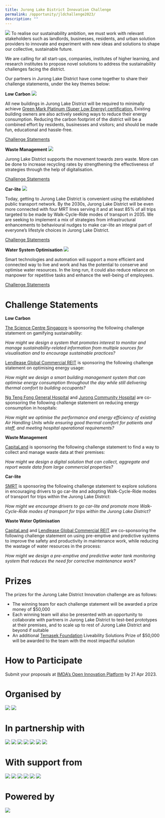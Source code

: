 ```yaml
---
title: Jurong Lake District Innovation Challenge
permalink: /opportunity/jldchallenge2023/
description: ""
---
```

![](/images/Innovation%20Challenge%202023/jld_challenge_logo.jpeg)
To realise our sustainability ambition, we must work with relevant stakeholders such as landlords, businesses, residents, and urban solution providers to innovate and experiment with new ideas and solutions to shape our collective, sustainable future.

We are calling for all start-ups, companies, institutes of higher learning, and research institutes to propose novel solutions to address the sustainability challenges facing the district.

Our partners in Jurong Lake District have come together to share their challenge statements, under the key themes below:

**Low Carbon**
![](/images/Innovation%20Challenge%202023/jld-low-carbon.jpg)

All new buildings in Jurong Lake District will be required to minimally achieve [Green Mark Platinum (Super Low Energy) certification.](https://www1.bca.gov.sg/buildsg/sustainability/green-mark-certification-scheme) Existing building owners are also actively seeking ways to reduce their energy consumption. Reducing the carbon footprint of the district will be a combined effort by residents, businesses and visitors; and should be made fun, educational and hassle-free.  
  
[Challenge Statements](https://www.smartnation.gov.sg/jldchallenge2023/#low-carbon)

**Waste Management**
![](/images/Innovation%20Challenge%202023/jld-waste-management.jpg)

Jurong Lake District supports the movement towards zero waste. More can be done to increase recycling rates by strengthening the effectiveness of strategies through the help of digitalisation.  
  
[Challenge Statements](https://www.smartnation.gov.sg/jldchallenge2023/#waste-management)

**Car-lite**
![](/images/Innovation%20Challenge%202023/jld-car-lite.jpg)

Today, getting to Jurong Lake District is convenient using the established public transport network. By the 2030s, Jurong Lake District will be even more connected with four MRT lines serving it and at least 85% of all trips targeted to be made by Walk-Cycle-Ride modes of transport in 2035. We are seeking to implement a mix of strategies from infrastructural enhancements to behavioural nudges to make car-lite an integral part of everyone’s lifestyle choices in Jurong Lake District.  
  
[Challenge Statements](https://www.smartnation.gov.sg/jldchallenge2023/#car-lite)

**Water System Optimisation**
![](/images/Innovation%20Challenge%202023/jld-water-system.jpg)

Smart technologies and automation will support a more efficient and connected way to live and work and has the potential to conserve and optimise water resources. In the long run, it could also reduce reliance on manpower for repetitive tasks and enhance the well-being of employees.  
  
[Challenge Statements](https://www.smartnation.gov.sg/jldchallenge2023/#water-system-optimisation)

# Challenge Statements
**Low Carbon**

[The Science Centre Singapore](https://www.science.edu.sg/) is sponsoring the following challenge statement on gamifying sustainability:

*How might we design a system that promotes interest to monitor and manage sustainability-related information from multiple sources for visualisation and to encourage sustainable practices?*

[Lendlease Global Commercial REIT](https://www.lendleaseglobalcommercialreit.com/) is sponsoring the following challenge statement on optimising energy usage:

*How might we design a smart building management system that can optimise energy consumption throughout the day while still delivering thermal comfort to building occupants?*

[Ng Teng Fong General Hospital](https://www.ntfgh.com.sg/) and [Jurong Community Hospital](https://www.jch.com.sg/) are co-sponsoring the following challenge statement on reducing energy consumption in hospitals:

*How might we optimise the performance and energy efficiency of existing Air Handling Units while ensuring good thermal comfort for patients and staff, and meeting hospital operational requirements?*

**Waste Management**

[CapitaLand](https://www.capitaland.com/) is sponsoring the following challenge statement to find a way to collect and manage waste data at their premises:

*How might we design a digital solution that can collect, aggregate and report waste data from large commercial properties?*

**Car-lite**

[SMRT](https://www.smrt.com.sg/) is sponsoring the following challenge statement to explore solutions in encouraging drivers to go car-lite and adopting Walk-Cycle-Ride modes of transport for trips within the Jurong Lake District:

*How might we encourage drivers to go car-lite and promote more Walk-Cycle-Ride modes of transport for trips within the Jurong Lake District?*

**Waste Water Optimisation**

[CapitaLand](https://www.capitaland.com/) and [Lendlease Global Commercial REIT](https://www.lendleaseglobalcommercialreit.com/) are co-sponsoring the following challenge statement on using pre-emptive and predictive systems to improve the safety and productivity in maintenance work, while reducing the wastage of water resources in the process:

*How might we design a pre-emptive and predictive water tank monitoring system that reduces the need for corrective maintenance work?*

# Prizes
The prizes for the Jurong Lake District Innovation challenge are as follows:

*   The winning team for each challenge statement will be awarded a prize money of $50,000
*   Each winning team will also be presented with an opportunity to collaborate with partners in Jurong Lake District to test-bed prototypes at their premises, and to scale up to rest of Jurong Lake District and beyond if suitable
*   An additional [Temasek Foundation](https://www.temasekfoundation.org.sg/) Liveability Solutions Prize of $50,000 will be awarded to the team with the most impactful solution

# How to Participate
Submit your proposals at [IMDA’s Open Innovation Platform](https://www.openinnovation.sg/imda) by 21 Apr 2023.

# Organised by
![](/images/Innovation%20Challenge%202023/jld-sndgo.jpeg)
![](/images/Innovation%20Challenge%202023/jld-ura.jpeg)

# In partnership with
![](/images/Innovation%20Challenge%202023/jld-capitaland.jpeg)
![](/images/Innovation%20Challenge%202023/jld-lendlease.jpeg)
![](/images/Innovation%20Challenge%202023/jld-ngtengfong.jpeg)
![](/images/Innovation%20Challenge%202023/jld-juronghospital.jpeg)
![](/images/Innovation%20Challenge%202023/jld-sc.jpeg)
![](/images/Innovation%20Challenge%202023/jld-smrt.jpeg)
![](/images/Innovation%20Challenge%202023/jld-temasek.jpeg)

# With support from
![](/images/Innovation%20Challenge%202023/jld-bca.jpeg)
![](/images/Innovation%20Challenge%202023/jld-ema.jpeg)
![](/images/Innovation%20Challenge%202023/jld-lta.jpeg)
![](/images/Innovation%20Challenge%202023/jld-pub.jpeg)
![](/images/Innovation%20Challenge%202023/jld-nea.jpeg)
![](/images/Innovation%20Challenge%202023/jld-jtc.jpeg)

# Powered by
![](/images/Innovation%20Challenge%202023/jld_imda_oip.jpeg)